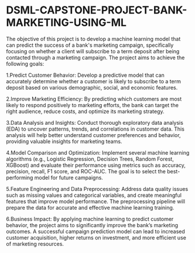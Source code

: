 # DSML-CAPSTONE-PROJECT-BANK-MARKETING-USING-ML
The objective of this project is to develop a machine learning model that can predict the success of a bank's marketing campaign, specifically focusing on whether a client will subscribe to a term deposit after being contacted through a marketing campaign. The project aims to achieve the following goals:

1.Predict Customer Behavior:
Develop a predictive model that can accurately determine whether a customer is likely to subscribe to a term deposit based on various demographic, social, and economic features.

2.Improve Marketing Efficiency:
By predicting which customers are most likely to respond positively to marketing efforts, the bank can target the right audience, reduce costs, and optimize its marketing strategy.

3.Data Analysis and Insights:
Conduct thorough exploratory data analysis (EDA) to uncover patterns, trends, and correlations in customer data. This analysis will help better understand customer preferences and behavior, providing valuable insights for marketing teams.

4.Model Comparison and Optimization:
Implement several machine learning algorithms (e.g., Logistic Regression, Decision Trees, Random Forest, XGBoost) and evaluate their performance using metrics such as accuracy, precision, recall, F1 score, and ROC-AUC. The goal is to select the best-performing model for future campaigns.

5.Feature Engineering and Data Preprocessing:
Address data quality issues such as missing values and categorical variables, and create meaningful features that improve model performance. The preprocessing pipeline will prepare the data for accurate and effective machine learning training.

6.Business Impact:
By applying machine learning to predict customer behavior, the project aims to significantly improve the bank’s marketing outcomes. A successful campaign prediction model can lead to increased customer acquisition, higher returns on investment, and more efficient use of marketing resources.
